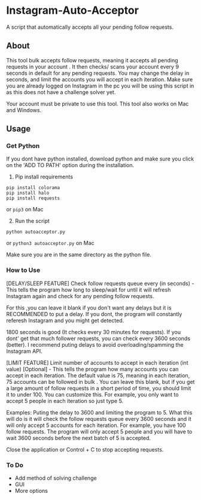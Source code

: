 # Instagram-Auto-Acceptor
A script that automatically accepts all your pending follow requests.

## About
This tool bulk accepts follow requests, meaning it accepts all pending requests in your account . It then checks/ scans your account every 9 seconds in default for any pending requests. You may change the delay in seconds, and limit the accounts you will accept in each iteration. Make sure you are already logged on Instagram in the pc you will be using this script in as this does not have a challenge solver yet.

Your account must be private to use this tool. This tool also works on Mac and Windows.


## Usage
### Get Python
If you dont have python installed, download python
and make sure you click on the 'ADD TO PATH' option during
the installation.

1. Pip install requirements
```
pip install colorama
pip install halo
pip install requests
```
or ```pip3``` on Mac

2. Run the script
```
python autoacceptor.py
```
or ```python3 autoacceptor.py``` on Mac

Make sure you are in the same directory as the 
python file.

### How to Use
[DELAY/SLEEP FEATURE] Check follow requests queue every (in seconds) - This tells the program how long to sleep/wait for until it will refresh Instagram again and check for any pending follow requests.

For this ,you can leave it blank if you don't want any delays but it is RECOMMENDED to put a delay. If you dont, the program will constantly referesh Instagram and you might get detected.

1800 seconds is good (It checks every 30 minutes for requests). If you dont' get that much follower requests, you can check every 3600 seconds (better). I recommend puting delays to avoid overloading/spamming the Instagram API.

[LIMIT FEATURE] Limit number of accounts to accept in each iteration (int value) [Optional] - This tells the program how many accounts you can accept in each iteration. The default value is 75, meaning in each iteration, 75 accounts can be followed in bulk . You can leave this blank, but if you get a large amount of follow requests in a short period of time, you should limit it to under 100. You can customize this. For example, you only want to accept 5 people in each iteration so just type 5.

Examples: Puting the delay to 3600 and limiting the program to 5. What this will do is it will check the follow requests queue every 3600 seconds and it will only accept 5 accounts for each iteration. For example, you have 100 follow requests. The program will only accept 5 people and you will have to wait 3600 seconds before the next batch of 5 is accepted.

Close the application or Control + C to stop accepting requests.

### To Do
- Add method of solving challenge 
- GUI
- More options
